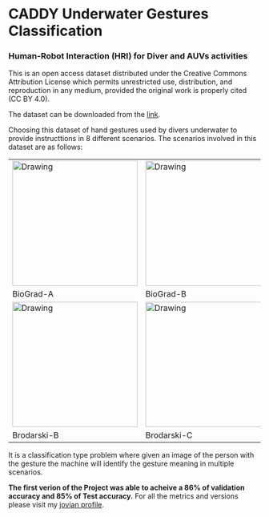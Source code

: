 # CADDY Underwater Gestures Classification
### Human-Robot Interaction (HRI) for Diver and AUVs activities
This is an open access dataset distributed under the Creative Commons Attribution License which permits unrestricted use, distribution, and reproduction in any medium, provided the original work is properly cited (CC BY 4.0).
<p>
The dataset can be downloaded from the <a href="http://www.caddian.eu//assets/caddy-gestures-TMP/CADDY_gestures_complete_v2_release.zip">link</a>.
<p>
Choosing this dataset of hand gestures used by divers underwater to provide instructtions in 8 different scenarios. The scenarios involved in this dataset are as follows: 
<table><tr>
<td> <img src="http://www.caddian.eu//assets/caddy-gestures-TMP/biograd-A/true_positives/raw/biograd-A_00162_left.jpg" alt="Drawing" style="width: 250px;"/> </td>
<td> <img src="http://www.caddian.eu//assets/caddy-gestures-TMP/biograd-B/true_positives/raw/biograd-B_00032_right.jpg" alt="Drawing" style="width: 250px;"/> </td>
<td> <img src="http://www.caddian.eu//assets/caddy-gestures-TMP/biograd-C/true_positives/raw/biograd-C_00098_right.jpg" alt="Drawing" style="width: 250px;"/> </td>
<td> <img src="http://www.caddian.eu//assets/caddy-gestures-TMP/brodarski-A/true_positives/raw/brodarski-A_00018_right.jpg" alt="Drawing" style="width: 250px;"/> </td>
</tr>
<td>BioGrad-A</td>
<td>BioGrad-B</td>
<td>BioGrad-C</td>
<td>Brodarski-A</td>
</tr>
<tr>
<td> <img src="http://www.caddian.eu//assets/caddy-gestures-TMP/brodarski-B/true_positives/raw/brodarski-B_00029_right.jpg" alt="Drawing" style="width: 250px;"/> </td>
<td> <img src="http://www.caddian.eu//assets/caddy-gestures-TMP/brodarski-C/true_positives/raw/brodarski-C_00006_left.jpg" alt="Drawing" style="width: 250px;"/> </td>
<td> <img src="http://www.caddian.eu//assets/caddy-gestures-TMP/brodarski-D/true_positives/raw/brodarski-D_00032_right.jpg" alt="Drawing" style="width: 250px;"/> </td>
<td> <img src="http://www.caddian.eu//assets/caddy-gestures-TMP/genova-A/true_positives/raw/genova-A_00032_right.jpg" alt="Drawing" style="width: 250px;"/> </td>
</tr>
</tr>
<td>Brodarski-B</td>
<td>Brodarski-C</td>
<td>Brodarski-D</td>
<td>Genova-A</td>
</tr>
</table>
It is a classification type problem where given an image of the person with the gesture the machine will identify the gesture meaning in multiple scenarios.

**The first verion of the Project was able to acheive a 86% of validation accuracy and 85% of Test accuracy.**
For all the metrics and versions please visit my <a href="https://jovian.ai/shubham912sahu/caddy-gestures-course-project">jovian profile</a>.
